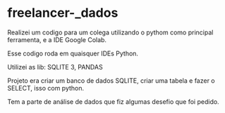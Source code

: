 # freelancer-_dados

Realizei um codigo para um colega  utilizando o pythom como principal ferramenta, e a IDE Google Colab.

Esse codigo roda em quaisquer IDEs Python. 

Utilizei as lib: SQLITE 3, PANDAS

Projeto era criar um banco de dados SQLITE, criar uma tabela e fazer o SELECT, isso com python. 

Tem a parte de análise de dados que fiz algumas desefio que foi pedido. 




